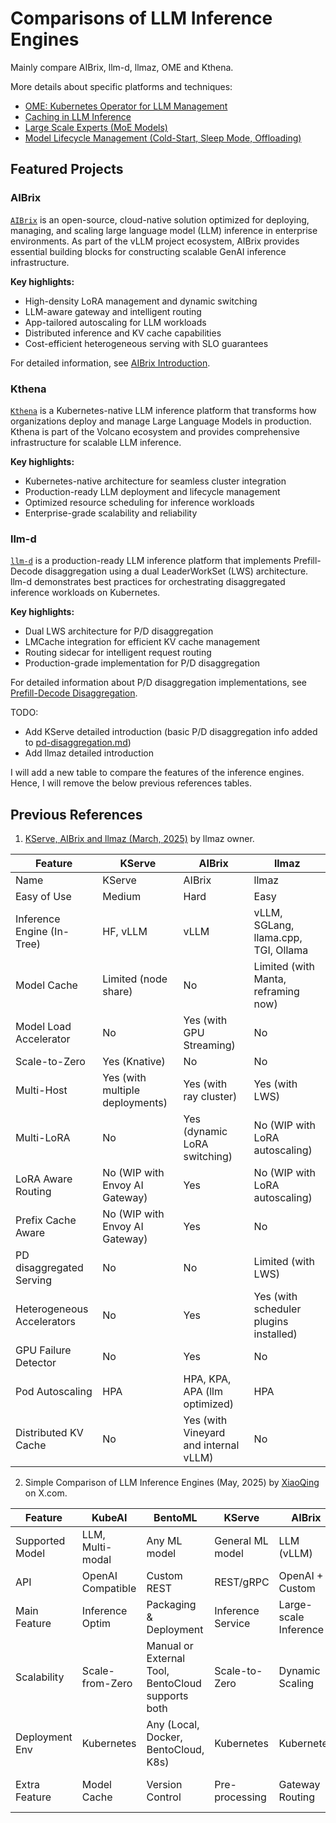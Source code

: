 # Comparisons of LLM Inference Engines

Mainly compare AIBrix, llm-d, llmaz, OME and Kthena.

More details about specific platforms and techniques:

- [OME: Kubernetes Operator for LLM Management](./ome.md)
- [Caching in LLM Inference](./caching.md)
- [Large Scale Experts (MoE Models)](./large-scale-experts.md)
- [Model Lifecycle Management (Cold-Start, Sleep Mode, Offloading)](./model-lifecycle.md)

## Featured Projects

### AIBrix

[`AIBrix`](https://github.com/vllm-project/aibrix) is an open-source,
cloud-native solution optimized for deploying, managing, and scaling
large language model (LLM) inference in enterprise environments. As part
of the vLLM project ecosystem, AIBrix provides essential building blocks
for constructing scalable GenAI inference infrastructure.

**Key highlights:**

- High-density LoRA management and dynamic switching
- LLM-aware gateway and intelligent routing
- App-tailored autoscaling for LLM workloads
- Distributed inference and KV cache capabilities
- Cost-efficient heterogeneous serving with SLO guarantees

For detailed information, see [AIBrix Introduction](./aibrix.md).

### Kthena

[`Kthena`](https://github.com/volcano-sh/kthena) is a Kubernetes-native LLM
inference platform that transforms how organizations deploy and manage Large
Language Models in production. Kthena is part of the Volcano ecosystem and
provides comprehensive infrastructure for scalable LLM inference.

**Key highlights:**

- Kubernetes-native architecture for seamless cluster integration
- Production-ready LLM deployment and lifecycle management
- Optimized resource scheduling for inference workloads
- Enterprise-grade scalability and reliability

### llm-d

[`llm-d`](https://github.com/llm-d/llm-d) is a production-ready LLM inference
platform that implements Prefill-Decode disaggregation using a dual
LeaderWorkSet (LWS) architecture. llm-d demonstrates best practices for
orchestrating disaggregated inference workloads on Kubernetes.

**Key highlights:**

- Dual LWS architecture for P/D disaggregation
- LMCache integration for efficient KV cache management
- Routing sidecar for intelligent request routing
- Production-grade implementation for P/D disaggregation

For detailed information about P/D disaggregation implementations, see
[Prefill-Decode Disaggregation](./pd-disaggregation.md).

TODO:

- Add KServe detailed introduction (basic P/D disaggregation info added to
  [pd-disaggregation.md](./pd-disaggregation.md))
- Add llmaz detailed introduction

I will add a new table to compare the features of the inference engines.
Hence, I will remove the below previous references tables.

## Previous References

1. [KServe, AIBrix and llmaz (March, 2025)](https://docs.google.com/presentation/d/1jzfi6iWnAg3Cz0PGEJhZrvRls4dcGBENiY529huoyys/edit?usp=sharing) by llmaz owner.

| Feature                        | KServe                                   | AIBrix                                               | llmaz                                         |
|-------------------------------|------------------------------------------|------------------------------------------------------|-----------------------------------------------|
| Name                          | KServe                                   | AIBrix                                               | llmaz                                         |
| Easy of Use                   | Medium                                   | Hard                                                 | Easy                                          |
| Inference Engine (In-Tree)    | HF, vLLM                                 | vLLM                                                 | vLLM, SGLang, llama.cpp, TGI, Ollama          |
| Model Cache                   | Limited (node share)                     | No                                                   | Limited (with Manta, reframing now)          |
| Model Load Accelerator        | No                                       | Yes (with GPU Streaming)                             | No                                            |
| Scale-to-Zero                 | Yes (Knative)                            | No                                                   | No                                            |
| Multi-Host                    | Yes (with multiple deployments)          | Yes (with ray cluster)                               | Yes (with LWS)                                |
| Multi-LoRA                    | No                                       | Yes (dynamic LoRA switching)                         | No (WIP with LoRA autoscaling)               |
| LoRA Aware Routing            | No (WIP with Envoy AI Gateway)           | Yes                                                  | No (WIP with LoRA autoscaling)               |
| Prefix Cache Aware            | No (WIP with Envoy AI Gateway)           | Yes                                                  | No                                            |
| PD disaggregated Serving      | No                                       | No                                                   | Limited (with LWS)                            |
| Heterogeneous Accelerators    | No                                       | Yes                                                  | Yes (with scheduler plugins installed)        |
| GPU Failure Detector          | No                                       | Yes                                                  | No                                            |
| Pod Autoscaling               | HPA                                      | HPA, KPA, APA (llm optimized)                        | HPA                                           |
| Distributed KV Cache          | No                                       | Yes (with Vineyard and internal vLLM)                | No                                            |

2. Simple Comparison of LLM Inference Engines (May, 2025) by [XiaoQing](https://x.com/xiaoqing224486/status/1896148173183410281) on X.com.

| Feature         | KubeAI             | BentoML                          | KServe            | AIBrix              | Llama Stack           | Ilmaz              | KubeRay                  | MLflow                  | SkyPilot                   | Kaito                  |
|----------------|--------------------|----------------------------------|-------------------|----------------------|------------------------|---------------------|---------------------------|--------------------------|----------------------------|------------------------|
| Supported Model| LLM, Multi-modal   | Any ML model                     | General ML model  | LLM (vLLM)           | LLaMA and other LLMs   | LLM                 | Any Ray model             | Any ML model             | Any AI/ML task             | Open-source LLM        |
| API            | OpenAI Compatible  | Custom REST                      | REST/gRPC         | OpenAI + Custom      | OpenAI + Standard      | OpenAI Compatible   | REST + Ray API            | REST                     | No direct API              | OpenAI Compatible      |
| Main Feature   | Inference Optim    | Packaging & Deployment           | Inference Service | Large-scale Inference| App Development        | Prod Inference      | Distributed Task Mgmt     | Experiment Mgmt & Deploy| Cloud Task Scheduling      | Inference + GPU Mgmt   |
| Scalability    | Scale-from-Zero    | Manual or External Tool, BentoCloud supports both | Scale-to-Zero     | Dynamic Scaling       | Reliable Backend       | HPA + Smart Scaling | Ray + K8s Scaling         | Medium                    | Cross-cloud Distributed    | Auto GPU Scaling       |
| Deployment Env | Kubernetes         | Any (Local, Docker, BentoCloud, K8s) | Kubernetes    | Kubernetes           | Local/Container/Cloud  | Kubernetes          | Kubernetes                | Any                      | Multi-cloud/Local/K8s      | Kubernetes (AKS)       |
| Extra Feature  | Model Cache        | Version Control                  | Pre-processing    | Gateway Routing      | Memory, Tools          | Multi-backend Support| RayJob                    | Experiment Tracking       | Cost Optimization          | Auto Node Placement    |
